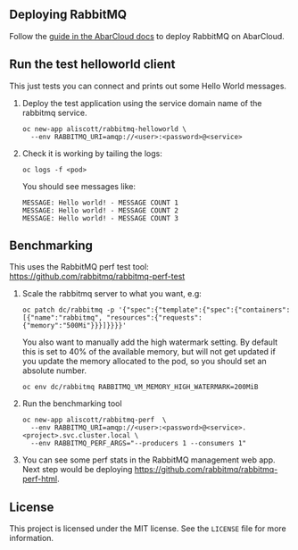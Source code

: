 ## Deploying RabbitMQ

Follow the [guide in the AbarCloud docs](https://docs.abarcloud.com/additional-services/rabbitmq.html) to deploy RabbitMQ on AbarCloud.

## Run the test helloworld client

This just tests you can connect and prints out some Hello World messages.

1. Deploy the test application using the service domain name of the rabbitmq service.
   ```
   oc new-app aliscott/rabbitmq-helloworld \
     --env RABBITMQ_URI=amqp://<user>:<password>@<service>
   ```
2. Check it is working by tailing the logs:
   ```
   oc logs -f <pod>
   ```
   You should see messages like:
   ```
   MESSAGE: Hello world! - MESSAGE COUNT 1
   MESSAGE: Hello world! - MESSAGE COUNT 2
   MESSAGE: Hello world! - MESSAGE COUNT 3
   ```

## Benchmarking

This uses the RabbitMQ perf test tool: https://github.com/rabbitmq/rabbitmq-perf-test

1. Scale the rabbitmq server to what you want, e.g:
   ```
   oc patch dc/rabbitmq -p '{"spec":{"template":{"spec":{"containers":[{"name":"rabbitmq", "resources":{"requests":{"memory":"500Mi"}}}]}}}}'
   ```

   You also want to manually add the high watermark setting. By default this is set to 40% of the available memory, but will not get updated if you update the memory allocated to the pod, so you should set an absolute number.
   ```
   oc env dc/rabbitmq RABBITMQ_VM_MEMORY_HIGH_WATERMARK=200MiB
   ```

2. Run the benchmarking tool
   ```
   oc new-app aliscott/rabbitmq-perf  \
     --env RABBITMQ_URI=amqp://<user>:<password>@<service>.<project>.svc.cluster.local \
     --env RABBITMQ_PERF_ARGS="--producers 1 --consumers 1"
   ```

3. You can see some perf stats in the RabbitMQ management web app.
   Next step would be deploying https://github.com/rabbitmq/rabbitmq-perf-html.

## License

This project is licensed under the MIT license. See the `LICENSE` file for more information.
